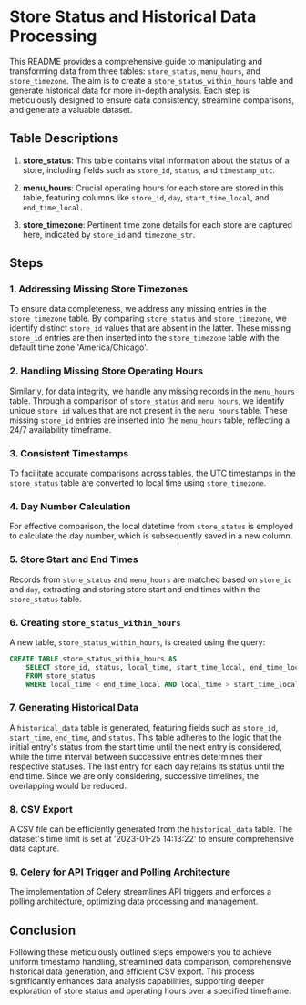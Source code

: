 # Store Status and Historical Data Processing

This README provides a comprehensive guide to manipulating and transforming data from three tables: `store_status`, `menu_hours`, and `store_timezone`. The aim is to create a `store_status_within_hours` table and generate historical data for more in-depth analysis. Each step is meticulously designed to ensure data consistency, streamline comparisons, and generate a valuable dataset.

## Table Descriptions

1. **store_status**: This table contains vital information about the status of a store, including fields such as `store_id`, `status`, and `timestamp_utc`.

2. **menu_hours**: Crucial operating hours for each store are stored in this table, featuring columns like `store_id`, `day`, `start_time_local`, and `end_time_local`.

3. **store_timezone**: Pertinent time zone details for each store are captured here, indicated by `store_id` and `timezone_str`.

## Steps

### 1. Addressing Missing Store Timezones

To ensure data completeness, we address any missing entries in the `store_timezone` table. By comparing `store_status` and `store_timezone`, we identify distinct `store_id` values that are absent in the latter. These missing `store_id` entries are then inserted into the `store_timezone` table with the default time zone 'America/Chicago'.

### 2. Handling Missing Store Operating Hours

Similarly, for data integrity, we handle any missing records in the `menu_hours` table. Through a comparison of `store_status` and `menu_hours`, we identify unique `store_id` values that are not present in the `menu_hours` table. These missing `store_id` entries are inserted into the `menu_hours` table, reflecting a 24/7 availability timeframe.

### 3. Consistent Timestamps

To facilitate accurate comparisons across tables, the UTC timestamps in the `store_status` table are converted to local time using `store_timezone`. 

### 4. Day Number Calculation

For effective comparison, the local datetime from `store_status` is employed to calculate the day number, which is subsequently saved in a new column.

### 5. Store Start and End Times

Records from `store_status` and `menu_hours` are matched based on `store_id` and `day`, extracting and storing store start and end times within the `store_status` table.

### 6. Creating `store_status_within_hours`

A new table, `store_status_within_hours`, is created using the query:
```sql
CREATE TABLE store_status_within_hours AS
    SELECT store_id, status, local_time, start_time_local, end_time_local, custom_day_number
    FROM store_status
    WHERE local_time < end_time_local AND local_time > start_time_local;
```

### 7. Generating Historical Data

A `historical_data` table is generated, featuring fields such as `store_id`, `start_time`, `end_time`, and `status`. This table adheres to the logic that the initial entry's status from the start time until the next entry is considered, while the time interval between successive entries determines their respective statuses. The last entry for each day retains its status until the end time. Since we are only considering, successive timelines, the overlapping would be reduced.

### 8. CSV Export

A CSV file can be efficiently generated from the `historical_data` table. The dataset's time limit is set at '2023-01-25 14:13:22' to ensure comprehensive data capture.

### 9. Celery for API Trigger and Polling Architecture

The implementation of Celery streamlines API triggers and enforces a polling architecture, optimizing data processing and management.

## Conclusion

Following these meticulously outlined steps empowers you to achieve uniform timestamp handling, streamlined data comparison, comprehensive historical data generation, and efficient CSV export. This process significantly enhances data analysis capabilities, supporting deeper exploration of store status and operating hours over a specified timeframe.
